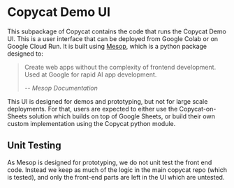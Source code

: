 # Copycat Demo UI

This subpackage of Copycat contains the code that runs the Copycat Demo UI. 
This is a user interface that can be deployed from Google Colab or on Google 
Cloud Run. It is built using [Mesop](https://google.github.io/mesop/), which is 
a python package designed to:

>Create web apps without the complexity of frontend development. Used at 
Google for rapid AI app development.
> 
> *-- Mesop Documentation*

This UI is designed for demos and prototyping, but not for large scale 
deployments. For that, users are expected to either use the Copycat-on-Sheets
solution which builds on top of Google Sheets, or build their own custom 
implementation using the Copycat python module.

## Unit Testing

As Mesop is designed for prototyping, we do not unit test the front end code. 
Instead we keep as much of the logic in the main copycat repo (which is tested),
and only the front-end parts are left in the UI which are untested. 
